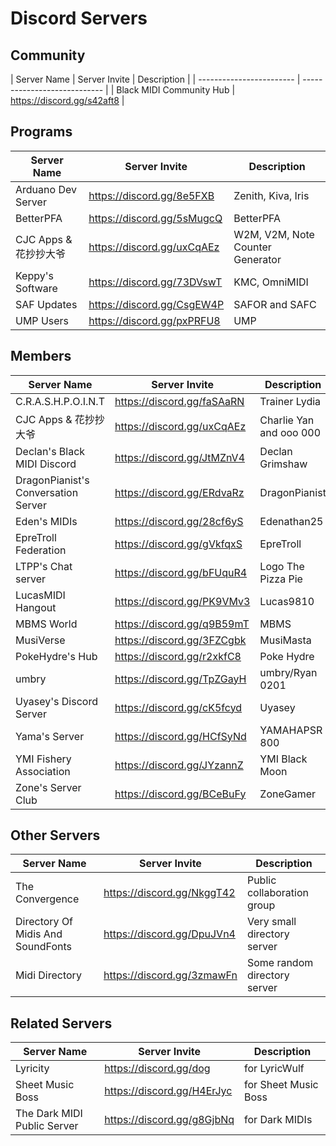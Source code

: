 <h1>Discord Servers</h1>

## Community

| Server Name              | Server Invite                | Description |
| ------------------------ | ---------------------------- |
| Black MIDI Community Hub | <https://discord.gg/s42aft8> |

## Programs

| Server Name           | Server Invite                | Description                      |
| --------------------- | ---------------------------- | -------------------------------- |
| Arduano Dev Server    | <https://discord.gg/8e5FXB>  | Zenith, Kiva, Iris               |
| BetterPFA             | <https://discord.gg/5sMugcQ> | BetterPFA                        |
| CJC Apps & 花抄抄大爷 | <https://discord.gg/uxCqAEz> | W2M, V2M, Note Counter Generator |
| Keppy's Software      | <https://discord.gg/73DVswT> | KMC, OmniMIDI                    |
| SAF Updates           | <https://discord.gg/CsgEW4P> | SAFOR and SAFC                   |
| UMP Users             | <https://discord.gg/pxPRFU8> | UMP                              |

## Members

| Server Name                         | Server Invite                | Description             |
| ----------------------------------- | ---------------------------- | ----------------------- |
| C.R.A.S.H.P.O.I.N.T                 | <https://discord.gg/faSAaRN> | Trainer Lydia           |
| CJC Apps & 花抄抄大爷               | <https://discord.gg/uxCqAEz> | Charlie Yan and ooo 000 |
| Declan's Black MIDI Discord         | <https://discord.gg/JtMZnV4> | Declan Grimshaw         |
| DragonPianist's Conversation Server | <https://discord.gg/ERdvaRz> | DragonPianist           |
| Eden's MIDIs                        | <https://discord.gg/28cf6yS> | Edenathan25             |
| EpreTroll Federation                | <https://discord.gg/gVkfqxS> | EpreTroll               |
| LTPP's Chat server                  | <https://discord.gg/bFUquR4> | Logo The Pizza Pie      |
| LucasMIDI Hangout                   | <https://discord.gg/PK9VMv3> | Lucas9810               |
| MBMS World                          | <https://discord.gg/q9B59mT> | MBMS                    |
| MusiVerse                           | <https://discord.gg/3FZCgbk> | MusiMasta               |
| PokeHydre's Hub                     | <https://discord.gg/r2xkfC8> | Poke Hydre              |
| umbry                               | <https://discord.gg/TpZGayH> | umbry/Ryan 0201         |
| Uyasey's Discord Server             | <https://discord.gg/cK5fcyd> | Uyasey                  |
| Yama's Server                       | <https://discord.gg/HCfSyNd> | YAMAHAPSR 800           |
| YMI Fishery Association             | <https://discord.gg/JYzannZ> | YMI Black Moon          |
| Zone's Server Club                  | <https://discord.gg/BCeBuFy> | ZoneGamer               |

## Other Servers

| Server Name                       | Server Invite                | Description                  |
| --------------------------------- | ---------------------------- | ---------------------------- |
| The Convergence                   | <https://discord.gg/NkggT42> | Public collaboration group   |
| Directory Of Midis And SoundFonts | <https://discord.gg/DpuJVn4> | Very small directory server  |
| Midi Directory                    | <https://discord.gg/3zmawFn> | Some random directory server |

## Related Servers

| Server Name                 | Server Invite                | Description          |
| --------------------------- | ---------------------------- | -------------------- |
| Lyricity                    | <https://discord.gg/dog>     | for LyricWulf        |
| Sheet Music Boss            | <https://discord.gg/H4ErJyc> | for Sheet Music Boss |
| The Dark MIDI Public Server | <https://discord.gg/g8GjbNq> | for Dark MIDIs       |
